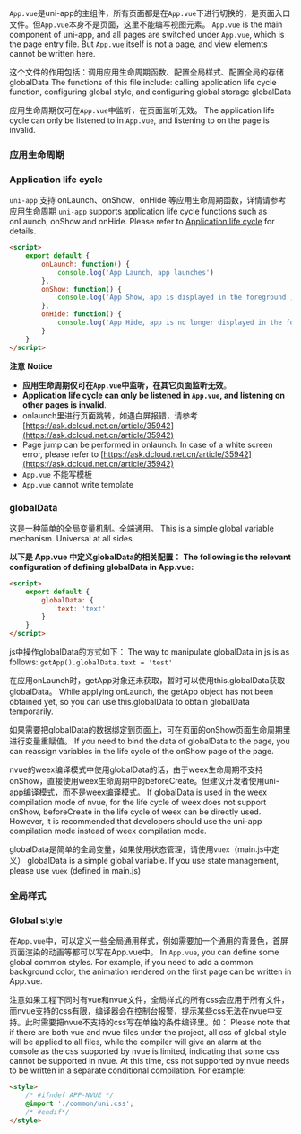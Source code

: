 `App.vue`是uni-app的主组件，所有页面都是在`App.vue`下进行切换的，是页面入口文件。但`App.vue`本身不是页面，这里不能编写视图元素。
`App.vue` is the main component of uni-app, and all pages are switched under `App.vue`, which is the page entry file. But `App.vue` itself is not a page, and view elements cannot be written here.

这个文件的作用包括：调用应用生命周期函数、配置全局样式、配置全局的存储globalData
The functions of this file include: calling application life cycle function, configuring global style, and configuring global storage globalData

应用生命周期仅可在`App.vue`中监听，在页面监听无效。
The application life cycle can only be listened to in `App.vue`, and listening to on the page is invalid.
### 应用生命周期
### Application life cycle

``uni-app`` 支持 onLaunch、onShow、onHide 等应用生命周期函数，详情请参考[应用生命周期](/collocation/frame/lifecycle?id=应用生命周期)
`uni-app` supports application life cycle functions such as onLaunch, onShow and onHide. Please refer to [Application life cycle](/collocation/frame/lifecycle?id=%E5%BA%94%E7%94%A8%E7%94%9F%E5%91%BD%E5%91%A8%E6%9C%9F) for details.

```html
<script>  
    export default {  
        onLaunch: function() {  
            console.log('App Launch, app launches')  
        },  
        onShow: function() {  
            console.log('App Show, app is displayed in the foreground')  
        },  
        onHide: function() {  
            console.log('App Hide, app is no longer displayed in the foreground')  
        }  
    }  
</script>  
```

**注意**
**Notice**
- **应用生命周期仅可在`App.vue`中监听，在其它页面监听无效**。
- **Application life cycle can only be listened in `App.vue`, and listening on other pages is invalid**.
- onlaunch里进行页面跳转，如遇白屏报错，请参考[https://ask.dcloud.net.cn/article/35942](https://ask.dcloud.net.cn/article/35942)
- Page jump can be performed in onlaunch. In case of a white screen error, please refer to [https://ask.dcloud.net.cn/article/35942](https://ask.dcloud.net.cn/article/35942)
- `App.vue` 不能写模板
- `App.vue` cannot write template

### globalData
这是一种简单的全局变量机制。全端通用。
This is a simple global variable mechanism. Universal at all sides.

**以下是 App.vue 中定义globalData的相关配置：**
**The following is the relevant configuration of defining globalData in App.vue:**

```html
<script>  
    export default {  
        globalData: {  
            text: 'text'  
        }
    }  
</script>  
```

js中操作globalData的方式如下：
The way to manipulate globalData in js is as follows:
`getApp().globalData.text = 'test'`

在应用onLaunch时，getApp对象还未获取，暂时可以使用this.globalData获取globalData。
While applying onLaunch, the getApp object has not been obtained yet, so you can use this.globalData to obtain globalData temporarily.

如果需要把globalData的数据绑定到页面上，可在页面的onShow页面生命周期里进行变量重赋值。
If you need to bind the data of globalData to the page, you can reassign variables in the life cycle of the onShow page of the page.

nvue的weex编译模式中使用globalData的话，由于weex生命周期不支持onShow，直接使用weex生命周期中的beforeCreate。但建议开发者使用uni-app编译模式，而不是weex编译模式。
If globalData is used in the weex compilation mode of nvue, for the life cycle of weex does not support onShow, beforeCreate in the life cycle of weex can be directly used. However, it is recommended that developers should use the uni-app compilation mode instead of weex compilation mode.

globalData是简单的全局变量，如果使用状态管理，请使用`vuex`（main.js中定义）
globalData is a simple global variable. If you use state management, please use `vuex` (defined in main.js)

### 全局样式
### Global style
在`App.vue`中，可以定义一些全局通用样式，例如需要加一个通用的背景色，首屏页面渲染的动画等都可以写在App.vue中。
In `App.vue`, you can define some global common styles. For example, if you need to add a common background color, the animation rendered on the first page can be written in App.vue.

注意如果工程下同时有vue和nvue文件，全局样式的所有css会应用于所有文件，而nvue支持的css有限，编译器会在控制台报警，提示某些css无法在nvue中支持。此时需要把nvue不支持的css写在单独的条件编译里。如：
Please note that if there are both vue and nvue files under the project, all css of global style will be applied to all files, while the compiler will give an alarm at the console as the css supported by nvue is limited, indicating that some css cannot be supported in nvue. At this time, css not supported by nvue needs to be written in a separate conditional compilation. For example:
```html
<style>
    /* #ifndef APP-NVUE */
    @import './common/uni.css';
    /* #endif*/
</style>
```
